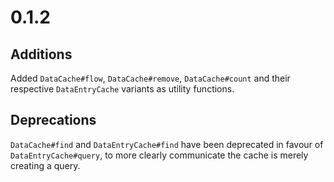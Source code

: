 # 0.1.2

## Additions

Added `DataCache#flow`, `DataCache#remove`, `DataCache#count` and their respective `DataEntryCache` variants 
as utility functions.

## Deprecations

`DataCache#find` and `DataEntryCache#find` have been deprecated in favour of `DataEntryCache#query`, to
more clearly communicate the cache is merely creating a query.
